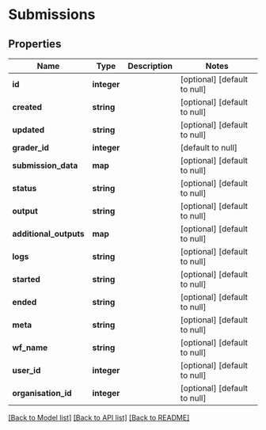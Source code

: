 # Submissions

## Properties
Name | Type | Description | Notes
------------ | ------------- | ------------- | -------------
**id** | **integer** |  | [optional] [default to null]
**created** | **string** |  | [optional] [default to null]
**updated** | **string** |  | [optional] [default to null]
**grader_id** | **integer** |  | [default to null]
**submission_data** | **map** |  | [optional] [default to null]
**status** | **string** |  | [optional] [default to null]
**output** | **string** |  | [optional] [default to null]
**additional_outputs** | **map** |  | [optional] [default to null]
**logs** | **string** |  | [optional] [default to null]
**started** | **string** |  | [optional] [default to null]
**ended** | **string** |  | [optional] [default to null]
**meta** | **string** |  | [optional] [default to null]
**wf_name** | **string** |  | [optional] [default to null]
**user_id** | **integer** |  | [optional] [default to null]
**organisation_id** | **integer** |  | [optional] [default to null]

[[Back to Model list]](../README.md#documentation-for-models) [[Back to API list]](../README.md#documentation-for-api-endpoints) [[Back to README]](../README.md)


